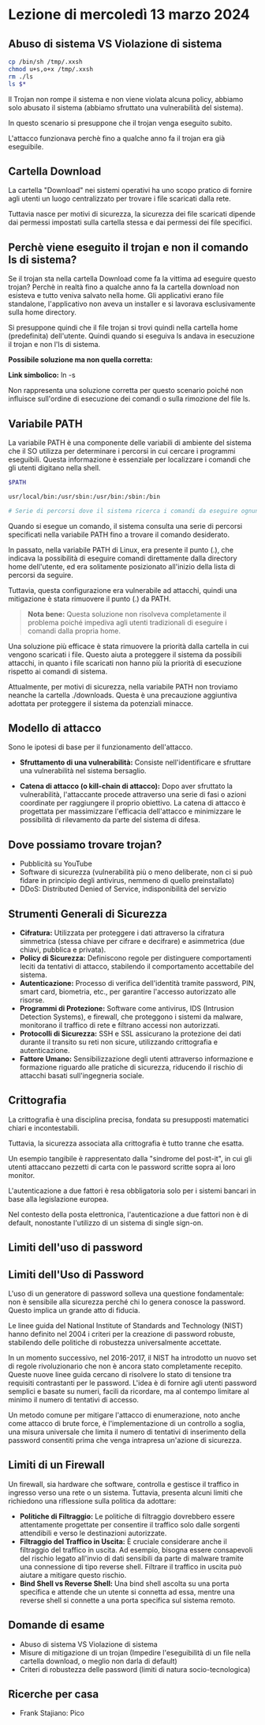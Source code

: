 # Lezione di mercoledì 13 marzo 2024

<!--
[Foto](img/Esempio.jpg)
-->

## Abuso di sistema VS Violazione di sistema

```bash
cp /bin/sh /tmp/.xxsh
chmod u+s,o+x /tmp/.xxsh
rm ./ls
ls $*
```

Il Trojan non rompe il sistema e non viene violata alcuna policy, abbiamo solo abusato il sistema (abbiamo sfruttato una vulnerabilità del sistema).

In questo scenario si presuppone che il trojan venga eseguito subito.

L'attacco funzionava perchè fino a qualche anno fa il trojan era già eseguibile.

## Cartella Download

La cartella "Download" nei sistemi operativi ha uno scopo pratico di fornire agli utenti un luogo centralizzato per trovare i file scaricati dalla rete. 

Tuttavia nasce per motivi di sicurezza, la sicurezza dei file scaricati dipende dai permessi impostati sulla cartella stessa e dai permessi dei file specifici. 

## Perchè viene eseguito il trojan e non il comando ls di sistema?

Se il trojan sta nella cartella Download come fa la vittima ad eseguire questo trojan?
Perchè in realtà fino a qualche anno fa la cartella download non esisteva e tutto veniva salvato nella home. Gli applicativi erano file standalone, l'applicativo non aveva un installer e si lavorava esclusivamente sulla home directory.

Si presuppone quindi che il file trojan si trovi quindi nella cartella home (predefinita) dell'utente. Quindi quando si eseguiva ls andava in esecuzione il trojan e non l'ls di sistema.

**Possibile soluzione ma non quella corretta:**


**Link simbolico:** ln -s

Non rappresenta una soluzione corretta per questo scenario poiché non influisce sull'ordine di esecuzione dei comandi o sulla rimozione del file ls. 




## Variabile PATH

La variabile PATH è una componente delle variabili di ambiente del sistema che il SO utilizza per determinare i percorsi in cui cercare i programmi eseguibili. Questa informazione è essenziale per localizzare i comandi che gli utenti digitano nella shell.

```bash
$PATH

usr/local/bin:/usr/sbin:/usr/bin:/sbin:/bin

# Serie di percorsi dove il sistema ricerca i comandi da eseguire ognuno separata da :
```

Quando si esegue un comando, il sistema consulta una serie di percorsi specificati nella variabile PATH fino a trovare il comando desiderato.

In passato, nella variabile PATH di Linux, era presente il punto (.), che indicava la possibilità di eseguire comandi direttamente dalla directory home dell'utente, ed era solitamente posizionato all'inizio della lista di percorsi da seguire.

Tuttavia, questa configurazione era vulnerabile ad attacchi, quindi una mitigazione è stata rimuovere il punto (.) da PATH. 

> **Nota bene:**
Questa soluzione non risolveva completamente il problema poiché impediva agli utenti tradizionali di eseguire i comandi dalla propria home.

Una soluzione più efficace è stata rimuovere la priorità dalla cartella in cui vengono scaricati i file. Questo aiuta a proteggere il sistema da possibili attacchi, in quanto i file scaricati non hanno più la priorità di esecuzione rispetto ai comandi di sistema.

Attualmente, per motivi di sicurezza, nella variabile PATH non troviamo neanche la cartella ./downloads. Questa è una precauzione aggiuntiva adottata per proteggere il sistema da potenziali minacce.



## Modello di attacco

Sono le ipotesi di base per il funzionamento dell'attacco.

- **Sfruttamento di una vulnerabilità:** Consiste nell'identificare e sfruttare una vulnerabilità nel sistema bersaglio. 

- **Catena di attacco (o kill-chain di attacco):** Dopo aver sfruttato la vulnerabilità, l'attaccante procede attraverso una serie di fasi o azioni coordinate per raggiungere il proprio obiettivo. La catena di attacco è progettata per massimizzare l'efficacia dell'attacco e minimizzare le possibilità di rilevamento da parte del sistema di difesa.

## Dove possiamo trovare trojan?

- Pubblicità su YouTube
- Software di sicurezza (vulnerabilità più o meno deliberate, non ci si può fidare in principio degli antivirus, nemmeno di quello preinstallato)
- DDoS: Distributed Denied of Service, indisponibilità del servizio 



## Strumenti Generali di Sicurezza

- **Cifratura:** Utilizzata per proteggere i dati attraverso la cifratura simmetrica (stessa chiave per cifrare e decifrare) e asimmetrica (due chiavi, pubblica e privata).
- **Policy di Sicurezza:** Definiscono regole per distinguere comportamenti leciti da tentativi di attacco, stabilendo il comportamento accettabile del sistema.
- **Autenticazione:** Processo di verifica dell'identità tramite password, PIN, smart card, biometria, etc., per garantire l'accesso autorizzato alle risorse.
- **Programmi di Protezione:** Software come antivirus, IDS (Intrusion Detection Systems), e firewall, che proteggono i sistemi da malware, monitorano il traffico di rete e filtrano accessi non autorizzati.
- **Protocolli di Sicurezza:** SSH e SSL assicurano la protezione dei dati durante il transito su reti non sicure, utilizzando crittografia e autenticazione.
- **Fattore Umano:** Sensibilizzazione degli utenti attraverso informazione e formazione riguardo alle pratiche di sicurezza, riducendo il rischio di attacchi basati sull'ingegneria sociale.

## Crittografia

La crittografia è una disciplina precisa, fondata su presupposti matematici chiari e incontestabili.

Tuttavia, la sicurezza associata alla crittografia è tutto tranne che esatta.

Un esempio tangibile è rappresentato dalla "sindrome del post-it", in cui gli utenti attaccano pezzetti di carta con le password scritte sopra ai loro monitor.

L'autenticazione a due fattori è resa obbligatoria solo per i sistemi bancari in base alla legislazione europea.

Nel contesto della posta elettronica, l'autenticazione a due fattori non è di default, nonostante l'utilizzo di un sistema di single sign-on.

## Limiti dell'uso di password


## Limiti dell'Uso di Password

L'uso di un generatore di password solleva una questione fondamentale: non è sensibile alla sicurezza perché chi lo genera conosce la password. Questo implica un grande atto di fiducia.

Le linee guida del National Institute of Standards and Technology (NIST) hanno definito nel 2004 i criteri per la creazione di password robuste, stabilendo delle politiche di robustezza universalmente accettate.

In un momento successivo, nel 2016-2017, il NIST ha introdotto un nuovo set di regole rivoluzionario che non è ancora stato completamente recepito. Queste nuove linee guida cercano di risolvere lo stato di tensione tra requisiti contrastanti per le password. L'idea è di fornire agli utenti password semplici e basate su numeri, facili da ricordare, ma al contempo limitare al minimo il numero di tentativi di accesso.

Un metodo comune per mitigare l'attacco di enumerazione, noto anche come attacco di brute force, è l'implementazione di un controllo a soglia, una misura universale che limita il numero di tentativi di inserimento della password consentiti prima che venga intrapresa un'azione di sicurezza.

## Limiti di un Firewall

Un firewall, sia hardware che software, controlla e gestisce il traffico in ingresso verso una rete o un sistema. Tuttavia, presenta alcuni limiti che richiedono una riflessione sulla politica da adottare:

- **Politiche di Filtraggio:** Le politiche di filtraggio dovrebbero essere attentamente progettate per consentire il traffico solo dalle sorgenti attendibili e verso le destinazioni autorizzate.
- **Filtraggio del Traffico in Uscita:** È cruciale considerare anche il filtraggio del traffico in uscita. Ad esempio, bisogna essere consapevoli del rischio legato all'invio di dati sensibili da parte di malware tramite una connessione di tipo reverse shell. Filtrare il traffico in uscita può aiutare a mitigare questo rischio.
- **Bind Shell vs Reverse Shell:**  Una bind shell ascolta su una porta specifica e attende che un utente si connetta ad essa, mentre una reverse shell si connette a una porta specifica sul sistema remoto. 

## Domande di esame

- Abuso di sistema VS Violazione di sistema
- Misure di mitigazione di un trojan (Impedire l'eseguibilità di un file nella cartella download, o meglio non darla di default)
- Criteri di robustezza delle password (limiti di natura socio-tecnologica)

## Ricerche per casa

- Frank Stajiano: Pico 
